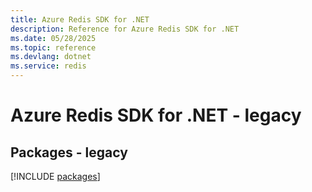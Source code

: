 ```yaml
---
title: Azure Redis SDK for .NET
description: Reference for Azure Redis SDK for .NET
ms.date: 05/28/2025
ms.topic: reference
ms.devlang: dotnet
ms.service: redis
---
```

# Azure Redis SDK for .NET - legacy
## Packages - legacy
[!INCLUDE [packages](redis-index.md)]